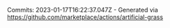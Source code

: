 Commits: 2023-01-17T16:22:37.047Z - Generated via https://github.com/marketplace/actions/artificial-grass
<br>
